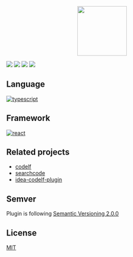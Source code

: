 <p align="center">
    <img width="130px" height="130px" src='https://user-images.githubusercontent.com/799578/50462941-8075fe80-09c3-11e9-89e7-af0cb7991406.png' alt="">
</p>

![](https://img.shields.io/jetbrains/plugin/v/wzq.codelf.plugin) ![](https://img.shields.io/jetbrains/plugin/r/stars/wzq.codelf.plugin) ![](https://img.shields.io/jetbrains/plugin/d/wzq.codelf.plugin) ![](https://img.shields.io/github/license/Zhiqiang-Wu/idea-codelf-plugin)

## Language

[![typescript](https://skillicons.dev/icons?i=typescript)](https://www.typescriptlang.org)

## Framework

[![react](https://skillicons.dev/icons?i=react)](https://react.dev)

## Related projects

-   [codelf](https://github.com/unbug/codelf)
-   [searchcode](https://searchcode.com/)
-   [idea-codelf-plugin](https://github.com/Zhiqiang-Wu/idea-codelf-plugin)

## Semver

Plugin is following [Semantic Versioning 2.0.0](https://semver.org/)

## License

[MIT](./LICENSE)
